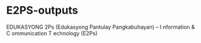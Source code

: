 # E2PS-outputs
 EDUKASYONG 2Ps (Edukasyong Pantulay Pangkabuhayan) – I nformation &amp; C ommunication T echnology (E2Ps)
